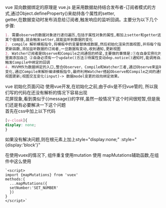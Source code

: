 vue 双向数据绑定的原理是
vue.js 是采用数据劫持结合发布者-订阅者模式的方式,通过Object.defineProperty()来劫持各个属性的setter,    
getter,在数据变动时发布消息给订阅者,触发响应的监听回调。主要分为以下几个步骤:
```markdown
1. 需要observe的数据对象进行递归遍历,包括子属性对象的属性,都加上setter和getter这样的话,给这个对象的  
某个值赋值,就会触发setter,就能监听到数据的变化
2. compile 解析模板指令,将模板中的变量替换成数据,然后初始化渲染页面视图,并将每个指令对应的节点绑定  
更新函数,添加监听数据的订阅者,一旦数据有变动,收到通知,更新视图
3. Watcher订阅者是Observe和Compile之间通信的桥梁,主要做的事情是:①在自身实例化时往属性订阅器(dep)  
里面添加自己 ②自身必须有一个update()方法③待属性变动dep.notice()通知时,能调用自身的update()方法,并  
触发Compile中绑定的回调
4. MVVM作为数据绑定的入口,整合Observer、Compile和Watcher三者,通过Observe来监听自己的model数据  
变化,通过Compile来解析编译模板指令,最终利用Watcher搭起Observe和Compile之间的通信桥梁,达到数据变化->  
视图更新;视图交互变化(input)-> 数据model变更的双向绑定效果。
```
vue 初始化页面闪动
使用vue开发,在初始化之前,由于div是不归vue管的, 所以我们写的代码在还没有解析的情况下容易出现  
花屏现象,看到类似于{{message}}的字样,虽然一般情况下这个时间很短暂,但是我们还是有必要解决一下这个问题  
首先在css中加上以下代码
```css
[v-cloak]{
display: none;
}
```
如果没有解决问题,则在根元素上加上style="display:none;" :style="{display:'block'}"

在使用vuex的情况下, 组件重复使用mutation
使用 mapMutations辅助函数,在组件中这么使用
```vuejs
`<script>
import {mapMutations} from 'vuex'
methods:{
  ...mapMutations({
  setNumber:'SET_NUMBER'
  })
}
</script>`
```


